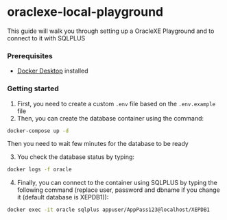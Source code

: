 # oraclexe-local-playground

This guide will walk you through setting up a OracleXE Playground and to connect to it with SQLPLUS

### Prerequisites

- [Docker Desktop](https://www.docker.com/products/docker-desktop/) installed

### Getting started

1. First, you need to create a custom `.env` file based on the `.env.example` file
2. Then, you can create the database container using the command:

```bash
docker-compose up -d
```

Then you need to wait few minutes for the database to be ready

3. You check the database status by typing:

```bash
docker logs -f oracle
```

4. Finally, you can connect to the container using SQLPLUS by typing the following command (replace user, password and dbname if you change it (default database is XEPDB1)):

```bash
docker exec -it oracle sqlplus appuser/AppPass123@localhost/XEPDB1
```
